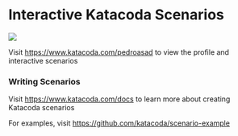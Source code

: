 # Interactive Katacoda Scenarios

[![](http://shields.katacoda.com/katacoda/pedroasad/count.svg)](https://www.katacoda.com/pedroasad "Get your profile on Katacoda.com")

Visit https://www.katacoda.com/pedroasad to view the profile and interactive scenarios

### Writing Scenarios
Visit https://www.katacoda.com/docs to learn more about creating Katacoda scenarios

For examples, visit https://github.com/katacoda/scenario-example
